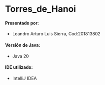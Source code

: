 # Torres_de_Hanoi

#### Presentado por:
* Leandro Arturo Luis Sierra, Cod:201813802

#### Versión de Java:
* Java 20

#### IDE utilizado:
* IntelliJ IDEA
